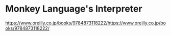 # Monkey Language's Interpreter

https://www.oreilly.co.jp/books/9784873118222/https://www.oreilly.co.jp/books/9784873118222/